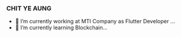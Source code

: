 ### CHIT YE AUNG

- 🔭 I’m currently working at MTI Company as Flutter Developer ...
- 🌱 I’m currently learning Blockchain...

<!--START_SECTION:waka-->
<!--END_SECTION:waka-->
